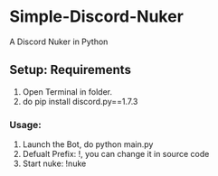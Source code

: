 
# Simple-Discord-Nuker

A Discord Nuker in Python



## Setup: Requirements
1. Open Terminal in folder.
2. do pip install discord.py==1.7.3


### Usage:
1. Launch the Bot, do python main.py
2. Defualt Prefix: !, you can change it in source code
3. Start nuke: !nuke